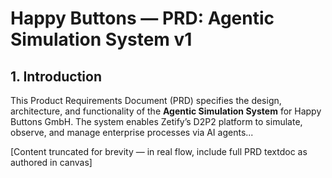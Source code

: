 # Happy Buttons — PRD: Agentic Simulation System v1

## 1. Introduction
This Product Requirements Document (PRD) specifies the design, architecture, and functionality
of the **Agentic Simulation System** for Happy Buttons GmbH. The system enables Zetify’s D2P2
platform to simulate, observe, and manage enterprise processes via AI agents...

[Content truncated for brevity — in real flow, include full PRD textdoc as authored in canvas]
